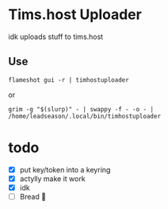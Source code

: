# Tims.host Uploader
idk uploads stuff to tims.host

## Use
```
flameshot gui -r | timhostuploader
```
or
```
grim -g "$(slurp)" - | swappy -f - -o - | /home/leadseason/.local/bin/timhostuploader
```

# todo
 - [X] put key/token into a keyring
 - [X] actylly make it work
 - [X] idk
 - [ ] Bread 🍞
